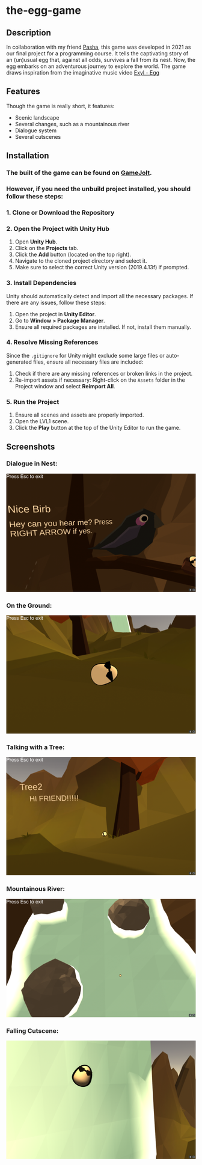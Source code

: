 # the-egg-game

## Description

In collaboration with my friend [Pasha](https://github.com/ZizTo), this game was developed in 2021 as our final project for a programming course. It tells the captivating story of an (un)usual egg that, against all odds, survives a fall from its nest. Now, the egg embarks on an adventurous journey to explore the world. The game draws inspiration from the imaginative music video [Exyl - Egg](https://www.youtube.com/watch?v=114rxHa0qzo)

## Features

Though the game is really short, it features:

- Scenic landscape
- Several changes, such as a mountainous river
- Dialogue system
- Several cutscenes

## Installation

### The built of the game can be found on [GameJolt](https://gamejolt.com/games/theegg/622525).
### However, if you need the unbuild project installed, you should follow these steps:

### 1. Clone or Download the Repository

### 2. Open the Project with Unity Hub

1. Open **Unity Hub**.
2. Click on the **Projects** tab.
3. Click the **Add** button (located on the top right).
4. Navigate to the cloned project directory and select it.
5. Make sure to select the correct Unity version (2019.4.13f) if prompted.

### 3. Install Dependencies

Unity should automatically detect and import all the necessary packages. If there are any issues, follow these steps:

1. Open the project in **Unity Editor**.
2. Go to **Window > Package Manager**.
3. Ensure all required packages are installed. If not, install them manually.

### 4. Resolve Missing References

Since the `.gitignore` for Unity might exclude some large files or auto-generated files, ensure all necessary files are included:

1. Check if there are any missing references or broken links in the project.
2. Re-import assets if necessary: Right-click on the `Assets` folder in the Project window and select **Reimport All**.

### 5. Run the Project

1. Ensure all scenes and assets are properly imported.
2. Open the LVL1 scene.
3. Click the **Play** button at the top of the Unity Editor to run the game.

## Screenshots

### Dialogue in Nest:
![Dialogue in nest](Screenshots/r1.png)

### On the Ground:
![On the Ground](Screenshots/r2.png)

### Talking with a Tree:
![tree](Screenshots/r3.png)

### Mountainous River:
![river](Screenshots/r4.png)

### Falling Cutscene:
![cutscene](Screenshots/r5.png)
